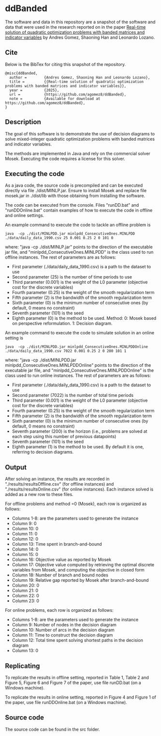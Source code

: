 
# ddBanded



The software and data in this repository are a snapshot of the software and data
that were used in the research reported on in the paper 
[Real-time solution of quadratic optimization problems with banded matrices and indicator variables](https://arxiv.org/abs/2405.03051) by Andres Gomez, Shaoning Han and Leonardo Lozano. 


<!--**Important: This code is being developed on an on-going basis at 
https://github.com/agomez8/ddBanded. Please go there if you would like to
get a more recent version or would like support**-->

## Cite

<!--To cite the contents of this repository, please cite both the paper and this repo, using their respective DOIs.


https://doi.org/10.1287/ijoc.2025.1215

https://doi.org/10.1287/ijoc.2025.1215.cd

Below is the BibTex for citing this snapshot of the repository.

```
@misc{ConicLTS,
  author =        {Andres Gomez and Jose Neto},
  publisher =     {INFORMS Journal on Computing},
  title =         {{Outlier detection in regression: Conic quadratic formulations}},
  year =          {2025},
  doi =           {10.1287/ijoc.2025.1215.cd},
  url =           {https://github.com/INFORMSJoC/2025.1215},
  note =          {Available for download at https://github.com/INFORMSJoC/2025.1215},
}  

```
-->

Below is the BibTex for citing this snapshot of the repository.

```
@misc{ddBanded,
  author =        {Andres Gomez, Shaoning Han and Leonardo Lozano},
  title =         {{Real-time solution of quadratic optimization problems with banded matrices and indicator variables}},
  year =          {2025},          
  url =           {https://github.com/agomez8/ddBanded},
  note =          {Available for download at https://github.com/agomez8/ddBanded},
}  

```


## Description

The goal of this software is to demonstrate the use of decision diagrams to solve mixed-integer quadratic optimization problems with banded matrices and indicator variables.

The methods are implemented in Java and rely on the commercial solver Mosek. Executing the code requires a license for this solver.

## Executing the code

As a java code, the source code is precompiled and can be executed directly via file ./dist/MINLP.jar. Ensure to install Mosek and replace file mosek.jar in ./dist/lib with those obtaining from installing the software.

The code can be executed from the console. Files "runDD.bat" and "runDDOnline.bat" contain examples of how to execute the code in offline and online settings. 

An example command to execute the code to tackle an offline problem is
```
java  -cp ./dist/MINLPDD.jar minlpdd_ConsecutiveOnes.MINLPDD ./data/daily_data_1990.csv 25 0.001 0.25 2 0 101 0
```
where: "java  -cp ./dist/MINLP.jar" points to the direction of the executable jar file, and "minlpdd_ConsecutiveOnes.MINLPDD" is the class used to run offline instances. The rest of parameters are as follows:
* First parameter (./data/daily_data_1990.csv) is a path to the dataset to use
* Second parameter (25) is the number of time periods to use
* Third parameter (0.001) is the weight of the L0 parameter (objective cost for the discrete variables)
* Fourth parameter (0.25) is the weight of the smooth regularization term
* Fifth parameter (2) is the bandwidth of the smooth regularization term
* Sixth parameter (0) is the minimum number of consecutive ones (by default, 0 means no constraint)
* Seventh parameter (101) is the seed
* Eighth parameter (0) is the method to be used. Method: 0: Mosek based on perspective reformulation. 1: Decision diagram.

An example command to execute the code to simulate solution in an online setting is
```
java  -cp ./dist/MINLPDD.jar minlpdd_ConsecutiveOnes.MINLPDDOnline ./data/daily_data_1990.csv 7022 0.001 0.25 2 0 200 101 1
```
where: "java  -cp ./dist/MINLPDD.jar minlpdd_ConsecutiveOnes.MINLPDDOnline" points to the direction of the executable jar file, and "minlpdd_ConsecutiveOnes.MINLPDDOnline" is the class used to run online instances. The rest of parameters are as follows:
* First parameter (./data/daily_data_1990.csv) is a path to the dataset to use
* Second parameter (7022) is the number of total time periods
* Third parameter (0.001) is the weight of the L0 parameter (objective cost for the discrete variables)
* Fourth parameter (0.25) is the weight of the smooth regularization term
* Fifth parameter (2) is the bandwidth of the smooth regularization term
* Sixth parameter (0) is the minimum number of consecutive ones (by default, 0 means no constraint)
* Seventh parameter (200) is the horizon (i.e., problems are solved at each step using this number of previous datapoints)
* Seventh parameter (101) is the seed
* Eighth parameter (1) is the method to be used. By default it is one, referring to decision diagrams.

## Output

After solving an instance, the results are recorded in "./results/resultsOffline.csv" (for offline instances) and "./results/resultsOnline.csv" (for online instances). Each instance solved is added as a new row to these files. 

For offline problems and method =0 (Mosek), each row is organized as follows:
* Columns 1-8:  are the parameters used to generate the instance
* Column 9: 0
* Column 10: 0
* Column 11: 0
* Column 12: 0
* Column 13: Time spent in branch-and-bound
* Column 14: 0
* Column 15: 0
* Column 16: Objective value as reported by Mosek
* Column 17: Objective value computed by retrieving the optimal discrete variables from Mosek, and computing the objective in closed form
* Column 18: Number of branch and bound nodes
* Column 19: Relative gap reported by Mosek after branch-and-bound
* Column 20: 0
* Column 21: 0
* Column 22: 0
* Column 23: 0

For online problems, each row is organized as follows:
* Columns 1-8:  are the parameters used to generate the instance
* Column 9: Number of nodes in the decision diagram
* Column 10: Number of arcs in the decision diagram
* Column 11: Time to construct the decision diagram
* Column 12: Total time spent solving shortest paths in the decision diagram
* Column 13: 0



## Replicating

To replicate the results in offline setting, reported in Table 1, Table 2 and Figure 5, Figure 6 and Figure 7 of the paper, use file runDD.bat (on a Windows machine).

To replicate the results in online setting, reported in Figure 4 and Figure 1 of the paper, use file runDDOnline.bat (on a Windows machine).

## Source code
The source code can be found in the src folder.


